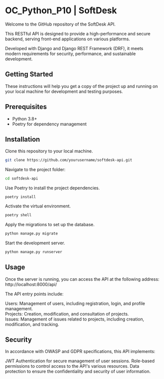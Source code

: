 # OC_Python_P10 | SoftDesk

Welcome to the GitHub repository of the SoftDesk API.

This RESTful API is designed to provide a high-performance and secure backend, serving front-end applications on various platforms. 

Developed with Django and Django REST Framework (DRF), it meets modern requirements for security, performance, and sustainable development.

## Getting Started
These instructions will help you get a copy of the project up and running on your local machine for development and testing purposes.

## Prerequisites

- Python 3.8+
- Poetry for dependency management

## Installation

Clone this repository to your local machine.

```bash
git clone https://github.com/yourusername/softdesk-api.git
```

Navigate to the project folder:


```bash 
cd softdesk-api
```


Use Poetry to install the project dependencies.


```
poetry install
```


Activate the virtual environment.


```bash 
poetry shell
```


Apply the migrations to set up the database.


```bash 
python manage.py migrate
```


Start the development server.


```bash 
python manage.py runserver
```


## Usage

Once the server is running, you can access the API at the following address: http://localhost:8000/api/

The API entry points include:

Users: Management of users, including registration, login, and profile management.  
Projects: Creation, modification, and consultation of projects.  
Issues: Management of issues related to projects, including creation, modification, and tracking.  

## Security

In accordance with OWASP and GDPR specifications, this API implements:

JWT Authentication for secure management of user sessions.
Role-based permissions to control access to the API's various resources.
Data protection to ensure the confidentiality and security of user information.
